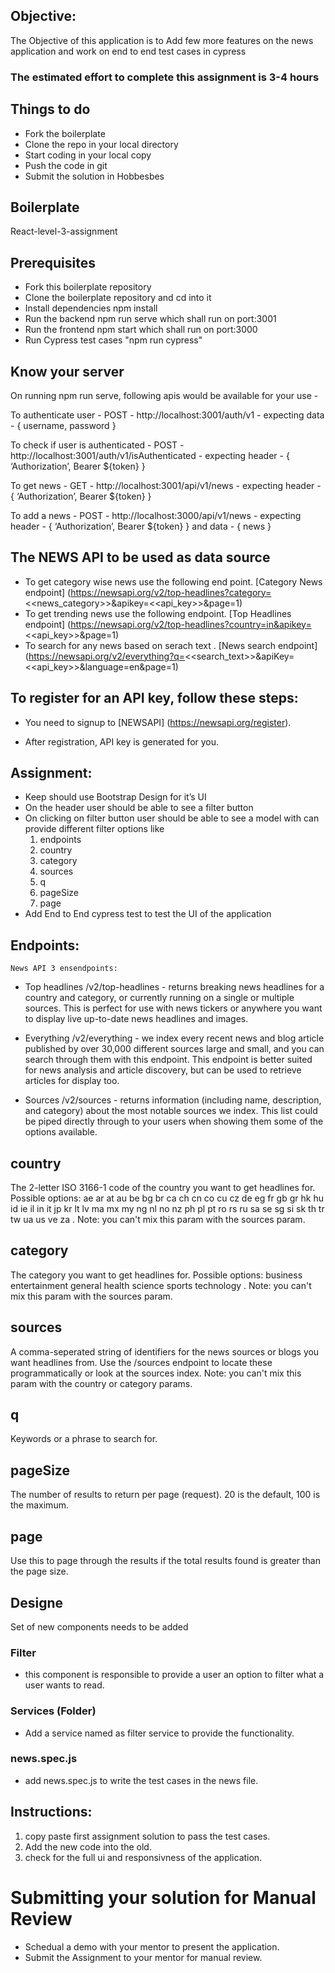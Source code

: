 ## Objective:
The Objective of this application is to Add few more features on the news application and work on end to end test cases in cypress

### The estimated effort to complete this assignment is 3-4 hours

## Things to do
- Fork the boilerplate
- Clone the repo in your local directory
- Start coding in your local copy
- Push the code in git
- Submit the solution in Hobbesbes

## Boilerplate
React-level-3-assignment

## Prerequisites
- Fork this boilerplate repository
- Clone the boilerplate repository and cd into it
- Install dependencies npm install
- Run the backend npm run serve which shall run on port:3001
- Run the frontend npm start which shall run on port:3000
- Run Cypress test cases "npm run cypress"

## Know your server
On running npm run serve, following apis would be available for your use -

To authenticate user - POST - http://localhost:3001/auth/v1 - expecting data - { username, password }

To check if user is authenticated - POST - http://localhost:3001/auth/v1/isAuthenticated - expecting header - { ‘Authorization’, Bearer ${token} }

To get news - GET - http://localhost:3001/api/v1/news - expecting header - { ‘Authorization’, Bearer ${token} }

To add a news - POST - http://localhost:3000/api/v1/news - expecting header - { ‘Authorization’, Bearer ${token} } and data - { news }


## The NEWS API to be used as data source
- To get category wise news use the following end point. [Category News endpoint]
(https://newsapi.org/v2/top-headlines?category=<<news_category>>&apikey=<<api_key>>&page=1)
- To get trending news use the following endpoint. [Top Headlines endpoint]
(https://newsapi.org/v2/top-headlines?country=in&apikey=<<api_key>>&page=1)
- To search for any news based on serach text . [News search endpoint]
(https://newsapi.org/v2/everything?q=<<search_text>>&apiKey=<<api_key>>&language=en&page=1)
## To register for an API key, follow these steps:
- You need to signup to [NEWSAPI] (https://newsapi.org/register).

- After registration, API key is generated for you.

## Assignment:

- Keep should use Bootstrap Design for it’s UI
- On the header user should be able to see a filter button
- On clicking on filter button user should be able to see a model with can provide different filter options like
    1. endpoints
    2. country
    3. category
    4. sources
    5. q
    6. pageSize
    7. page
- Add End to End cypress test to test the UI of the application 

## Endpoints:
    News API 3 ensendpoints:
-  Top headlines /v2/top-headlines - returns breaking news headlines for a country and category, or currently running on a single or multiple sources. This is perfect for use with news tickers or anywhere you want to display live up-to-date news headlines and images.

- Everything /v2/everything - we index every recent news and blog article published by over 30,000 different sources large and small, and you can search through them with this endpoint. This endpoint is better suited for news analysis and article discovery, but can be used to retrieve articles for display too.

- Sources /v2/sources - returns information (including name, description, and category) about the most notable sources we index. This list could be piped directly through to your users when showing them some of the options available.

## country
The 2-letter ISO 3166-1 code of the country you want to get headlines for. Possible options: ae ar at au be bg br ca ch cn co cu cz de eg fr gb gr hk hu id ie il in it jp kr lt lv ma mx my ng nl no nz ph pl pt ro rs ru sa se sg si sk th tr tw ua us ve za . Note: you can't mix this param with the sources param.

## category
The category you want to get headlines for. Possible options: business entertainment general health science sports technology . Note: you can't mix this param with the sources param.

## sources
A comma-seperated string of identifiers for the news sources or blogs you want headlines from. Use the /sources endpoint to locate these programmatically or look at the sources index. Note: you can't mix this param with the country or category params.

## q
Keywords or a phrase to search for.

## pageSize
The number of results to return per page (request). 20 is the default, 100 is the maximum.

## page
Use this to page through the results if the total results found is greater than the page size.

## Designe
Set of new components needs to be added

### Filter
- this component is responsible to provide a user an option to filter what a user wants to read. 

### Services (Folder)
- Add a service named as filter service to provide the functionality.
### news.spec.js
- add news.spec.js to write the test cases in the news file.

## Instructions:
1. copy paste first assignment solution to pass the test cases.
2. Add the new code into the old.
3. check for the full ui and responsivness of the application.

# Submitting your solution for Manual Review

- Schedual a demo with your mentor to present the application.
- Submit the Assignment to your mentor for manual review.